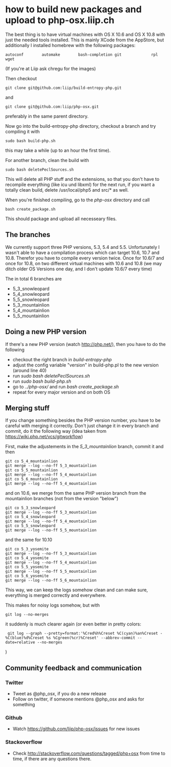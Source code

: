 # how to build new packages and upload to php-osx.liip.ch

The best thing is to have virtual machines with OS X 10.6 and OS X 10.8 with just the needed tools installed. This is mainly XCode from the AppStore, but additionally I installed homebrew with the following packages:

    autoconf        automake        bash-completion git             rpl             wget

(If you're at Liip ask chregu for the images)

Then checkout

    git clone git@github.com:liip/build-entropy-php.git
and

    git clone git@github.com:liip/php-osx.git

preferably in the same parent directory.

Now go into the build-entropy-php directory, checkout a branch and try compiling it with

    sudo bash build-php.sh

this may take a while (up to an hour the first time).

For another branch, clean the build with

    sudo bash deletePeclSources.sh

This will delete all PHP stuff and the extensions, so that you don't have to recompile everything (like icu und libxml) for the next run, if you want a totally clean build, delete /usr/local/php5 and src/* as well.

When you're finished compiling, go to the _php-osx_ directory and call

    bash create_package.sh

This should package and upload all necesseary files.

## The branches

We currently support three PHP versions, 5.3, 5.4 and 5.5.  Unfortunately I wasn't able to have a compilation process which can target 10.6, 10.7 and 10.8. Therefor you have to compile every version twice. Once for 10.6/7 and once for 10.8, on two different virtual machines with 10.6 and 10.8 (we may ditch older OS Versions one day, and I don't update 10.6/7 every time)

The in total 6 branches are

* 5_3_snowleopard
* 5_4_snowleopard
* 5_5_snowleopard
* 5_3_mountainlion
* 5_4_mountainlion
* 5_5_mountainlion

## Doing a new PHP version

If there's a new PHP version (watch http://php.net/), then you have to do the following

* checkout the right branch in _build-entropy-php_
* adjust the config variable "version" in build-php.pl to the new version (around line 40)
* run _sudo bash deletePeclSources.sh_
* run _sudo bash build-php.sh_
* go to _../php-osx/_ and run _bash create_package.sh_
* repeat for every major version and on both OS

## Merging stuff

If you change something besides the PHP version number, you have to be careful with merging it correctly. Don't just change it in every branch and commit, do it the following way (idea taken from https://wiki.php.net/vcs/gitworkflow)

First, make the adjustements in the _5_3_mountainlion_ branch, commit it and then

    git co 5_4_mountainlion
    git merge --log --no-ff 5_3_mountainlion
    git co 5_5_mountainlion
    git merge --log --no-ff 5_4_mountainlion
    git co 5_6_mountainlion
    git merge --log --no-ff 5_4_mountainlion

and on 10.6, we merge from the same PHP version branch from the mountainlion branches (not from the version "below")

    git co 5_3_snowleopard
    git merge --log --no-ff 5_3_mountainlion
    git co 5_4_snowleopard
    git merge --log --no-ff 5_4_mountainlion
    git co 5_5_snowleopard
    git merge --log --no-ff 5_5_mountainlion

and the same for 10.10

    git co 5_3_yosemite
    git merge --log --no-ff 5_3_mountainlion
    git co 5_4_yosemite
    git merge --log --no-ff 5_4_mountainlion
    git co 5_5_yosemite
    git merge --log --no-ff 5_5_mountainlion
    git co 5_6_yosemite
    git merge --log --no-ff 5_6_mountainlion


This way, we can keep the logs somehow clean and can make sure, everything is merged correctly and everywhere.

This makes for noisy logs somehow, but with

    git log --no-merges

it suddenly is much clearer again (or even better in pretty colors:

     git log --graph --pretty=format:'%Cred%h%Creset %C(cyan)%an%Creset -%C(blue)%d%Creset %s %Cgreen(%cr)%Creset' --abbrev-commit --date=relative --no-merges

)


## Community feedback and communication

### Twitter

* Tweet as @php_osx, if you do a new release
* Follow on twitter, if someone mentions @php_osx and asks for something

### Github

* Watch https://github.com/liip/php-osx/issues for new issues

### Stackoverflow

* Check http://stackoverflow.com/questions/tagged/php+osx from time to time, if there are any questions there.




